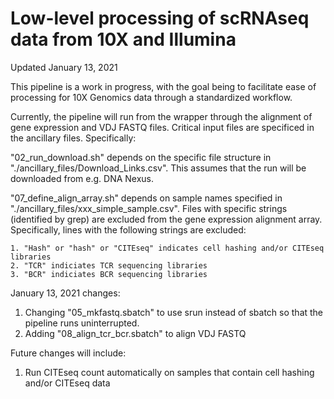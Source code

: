 # Low-level processing of scRNAseq data from 10X and Illumina

Updated January 13, 2021

This pipeline is a work in progress, with the goal being to facilitate ease of processing for 10X Genomics data through a standardized workflow.

Currently, the pipeline will run from the wrapper through the alignment of gene expression and VDJ FASTQ files. Critical input files are specificed in the ancillary files. Specifically:

  "02_run_download.sh" depends on the specific file structure in "./ancillary_files/Download_Links.csv". This assumes that the run will be downloaded from e.g. DNA Nexus.

  "07_define_align_array.sh" depends on sample names specified in "./ancillary_files/xxx_simple_sample.csv". Files with specific strings (identified by grep) are excluded from the gene expression alignment array. Specifically, lines with the following strings are excluded:

    1. "Hash" or "hash" or "CITEseq" indicates cell hashing and/or CITEseq libraries
    2. "TCR" indiciates TCR sequencing libraries
    3. "BCR" indiciates BCR sequencing libraries

January 13, 2021 changes:

  1. Changing "05_mkfastq.sbatch" to use srun instead of sbatch so that the pipeline runs uninterrupted.
  2. Adding "08_align_tcr_bcr.sbatch" to align VDJ FASTQ

Future changes will include:

  1. Run CITEseq count automatically on samples that contain cell hashing and/or CITEseq data
